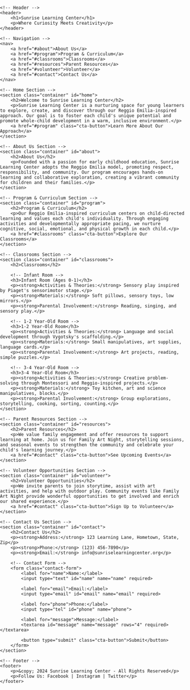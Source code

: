 <!DOCTYPE html>
<html lang="en">
<head>
    <meta charset="UTF-8">
    <meta name="viewport" content="width=device-width, initial-scale=1.0">
    <title>Sunrise Learning Center</title>
    <style>
        body { font-family: Arial, sans-serif; margin: 0; padding: 0; }
        header, footer { background-color: #FFD700; padding: 1rem; text-align: center; }
        header h1, footer p { margin: 0; color: #333; }
        nav { display: flex; justify-content: center; gap: 1rem; margin: 1rem 0; }
        nav a { text-decoration: none; color: #333; }
        .container { padding: 1rem; max-width: 900px; margin: auto; }
        .cta-button { display: inline-block; padding: 0.5rem 1rem; background-color: #FFD700; color: #333; text-decoration: none; border-radius: 5px; margin-top: 1rem; }
        h2 { color: #444; }
        .contact-form { display: flex; flex-direction: column; gap: 0.5rem; max-width: 400px; margin: auto; }
        .contact-form input, .contact-form textarea { padding: 0.5rem; }
    </style>
</head>
<body>

    <!-- Header -->
    <header>
        <h1>Sunrise Learning Center</h1>
        <p>Where Curiosity Meets Creativity</p>
    </header>

    <!-- Navigation -->
    <nav>
        <a href="#about">About Us</a>
        <a href="#program">Program & Curriculum</a>
        <a href="#classrooms">Classrooms</a>
        <a href="#resources">Parent Resources</a>
        <a href="#volunteer">Volunteer</a>
        <a href="#contact">Contact Us</a>
    </nav>

    <!-- Home Section -->
    <section class="container" id="home">
        <h2>Welcome to Sunrise Learning Center</h2>
        <p>Sunrise Learning Center is a nurturing space for young learners to explore, create, and discover through our Reggio Emilia-inspired approach. Our goal is to foster each child's unique potential and promote whole-child development in a warm, inclusive environment.</p>
        <a href="#program" class="cta-button">Learn More About Our Approach</a>
    </section>

    <!-- About Us Section -->
    <section class="container" id="about">
        <h2>About Us</h2>
        <p>Founded with a passion for early childhood education, Sunrise Learning Center adopts the Reggio Emilia model, promoting respect, responsibility, and community. Our program encourages hands-on learning and collaborative exploration, creating a vibrant community for children and their families.</p>
    </section>

    <!-- Program & Curriculum Section -->
    <section class="container" id="program">
        <h2>Program & Curriculum</h2>
        <p>Our Reggio Emilia-inspired curriculum centers on child-directed learning and values each child's individuality. Through engaging activities and developmentally appropriate pacing, we nurture cognitive, social, emotional, and physical growth in each child.</p>
        <a href="#classrooms" class="cta-button">Explore Our Classrooms</a>
    </section>

    <!-- Classrooms Section -->
    <section class="container" id="classrooms">
        <h2>Classrooms</h2>
        
        <!-- Infant Room -->
        <h3>Infant Room (Ages 0-1)</h3>
        <p><strong>Activities & Theories:</strong> Sensory play inspired by Piaget's sensorimotor stage.</p>
        <p><strong>Materials:</strong> Soft pillows, sensory toys, low mirrors.</p>
        <p><strong>Parental Involvement:</strong> Reading, singing, and sensory play.</p>

        <!-- 1-2 Year-Old Room -->
        <h3>1-2 Year-Old Room</h3>
        <p><strong>Activities & Theories:</strong> Language and social development through Vygotsky's scaffolding.</p>
        <p><strong>Materials:</strong> Small manipulatives, art supplies, language cards.</p>
        <p><strong>Parental Involvement:</strong> Art projects, reading, simple puzzles.</p>

        <!-- 3-4 Year-Old Room -->
        <h3>3-4 Year-Old Room</h3>
        <p><strong>Activities & Theories:</strong> Creative problem-solving through Montessori and Reggio-inspired projects.</p>
        <p><strong>Materials:</strong> Toy kitchen, art and science manipulatives, blocks.</p>
        <p><strong>Parental Involvement:</strong> Group explorations, storytelling, cooking, sorting, counting.</p>
    </section>

    <!-- Parent Resources Section -->
    <section class="container" id="resources">
        <h2>Parent Resources</h2>
        <p>We value family engagement and offer resources to support learning at home. Join us for Family Art Night, storytelling sessions, and seasonal events to strengthen the community and celebrate your child's learning journey.</p>
        <a href="#contact" class="cta-button">See Upcoming Events</a>
    </section>

    <!-- Volunteer Opportunities Section -->
    <section class="container" id="volunteer">
        <h2>Volunteer Opportunities</h2>
        <p>We invite parents to join storytime, assist with art activities, and help with outdoor play. Community events like Family Art Night provide wonderful opportunities to get involved and enrich our shared experience.</p>
        <a href="#contact" class="cta-button">Sign Up to Volunteer</a>
    </section>

    <!-- Contact Us Section -->
    <section class="container" id="contact">
        <h2>Contact Us</h2>
        <p><strong>Address:</strong> 123 Learning Lane, Hometown, State, Zip</p>
        <p><strong>Phone:</strong> (123) 456-7890</p>
        <p><strong>Email:</strong> info@sunriselearningcenter.org</p>
        
        <!-- Contact Form -->
        <form class="contact-form">
            <label for="name">Name:</label>
            <input type="text" id="name" name="name" required>

            <label for="email">Email:</label>
            <input type="email" id="email" name="email" required>

            <label for="phone">Phone:</label>
            <input type="tel" id="phone" name="phone">

            <label for="message">Message:</label>
            <textarea id="message" name="message" rows="4" required></textarea>

            <button type="submit" class="cta-button">Submit</button>
        </form>
    </section>

    <!-- Footer -->
    <footer>
        <p>&copy; 2024 Sunrise Learning Center - All Rights Reserved</p>
        <p>Follow Us: Facebook | Instagram | Twitter</p>
    </footer>

</body>
</html>
